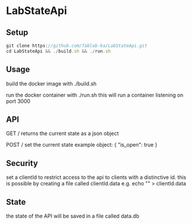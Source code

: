# LabStateApi

## Setup

```javascript
git clone https://github.com/fablab-ka/LabStateApi.git
cd LabStateApi && ./build.sh && ./run.sh
```

## Usage

build the docker image with ./build.sh

run the docker container with ./run.sh this will run a container listening on port 3000

## API

GET /
  returns the current state as a json object

POST /
  set the current state
  example object: { "is_open": true }

## Security

set a clientId to restrict access to the api to clients with a distinctive id.
this is possible by creating a file called clientId.data
e.g. echo "<mygreatclientidhash>" > clientId.data

## State

the state of the API will be saved in a file called data.db